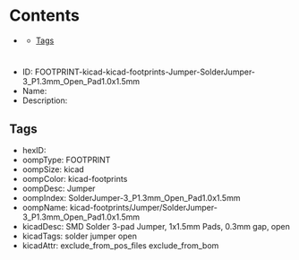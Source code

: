 



Contents
========

* [](#)
	* [Tags](#tags)

# 

- ID: FOOTPRINT-kicad-kicad-footprints-Jumper-SolderJumper-3_P1.3mm_Open_Pad1.0x1.5mm
- Name: 
- Description: 

## Tags

- hexID: 
- oompType: FOOTPRINT
- oompSize: kicad
- oompColor: kicad-footprints
- oompDesc: Jumper
- oompIndex: SolderJumper-3_P1.3mm_Open_Pad1.0x1.5mm
- oompName: kicad-footprints/Jumper/SolderJumper-3_P1.3mm_Open_Pad1.0x1.5mm
- kicadDesc: SMD Solder 3-pad Jumper, 1x1.5mm Pads, 0.3mm gap, open
- kicadTags: solder jumper open
- kicadAttr: exclude_from_pos_files exclude_from_bom
